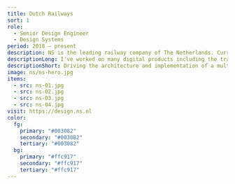 ```yaml
---
title: Dutch Railways
sort: 1
role:
  - Senior Design Engineer
  - Design Systems
period: 2018 – present
description: NS is the leading railway company of The Netherlands. Currently, I'm driving the architecture and implementation of a multi-platform design system at scale.
descriptionLong: I've worked on many digital products including the travel planner, subscriptions and NS-Business Card. Now, I lead the architecture and implementation of a multi-platform design system. Driving strategy and mentoring teams for adoption.
descriptionShort: Driving the architecture and implementation of a multi-platform design system at scale.
image: ns/ns-hero.jpg
items:
  - src: ns-01.jpg
  - src: ns-02.jpg
  - src: ns-03.jpg
  - src: ns-04.jpg
visit: https://design.ns.nl
color:
  fg:
    primary: "#003082"
    secondary: "#003082"
    tertiary: "#003082"
  bg:
    primary: "#ffc917"
    secondary: "#ffc917"
    tertiary: "#ffc917"
---
```

